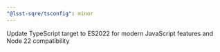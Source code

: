 ```yaml
---
"@lsst-sqre/tsconfig": minor
---
```


Update TypeScript target to ES2022 for modern JavaScript features and Node 22 compatibility